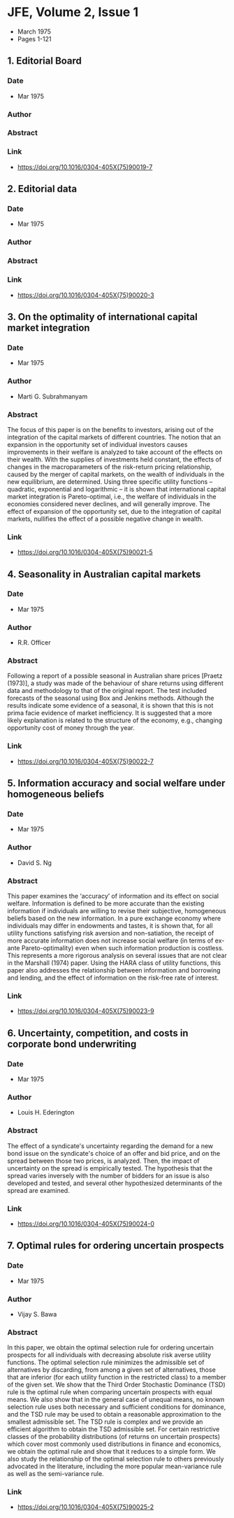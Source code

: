 # JFE, Volume 2, Issue 1
- March 1975
- Pages 1-121

## 1. Editorial Board
### Date
- Mar 1975
### Author
### Abstract

### Link
- https://doi.org/10.1016/0304-405X(75)90019-7

## 2. Editorial data
### Date
- Mar 1975
### Author
### Abstract

### Link
- https://doi.org/10.1016/0304-405X(75)90020-3

## 3. On the optimality of international capital market integration
### Date
- Mar 1975
### Author
- Marti G. Subrahmanyam
### Abstract
The focus of this paper is on the benefits to investors, arising out of the integration of the capital markets of different countries. The notion that an expansion in the opportunity set of individual investors causes improvements in their welfare is analyzed to take account of the effects on their wealth. With the supplies of investments held constant, the effects of changes in the macroparameters of the risk-return pricing relationship, caused by the merger of capital markets, on the wealth of individuals in the new equilibrium, are determined. Using three specific utility functions – quadratic, exponential and logarithmic – it is shown that international capital market integration is Pareto-optimal, i.e., the welfare of individuals in the economies considered never declines, and will generally improve. The effect of expansion of the opportunity set, due to the integration of capital markets, nullifies the effect of a possible negative change in wealth.
### Link
- https://doi.org/10.1016/0304-405X(75)90021-5

## 4. Seasonality in Australian capital markets
### Date
- Mar 1975
### Author
- R.R. Officer
### Abstract
Following a report of a possible seasonal in Australian share prices [Praetz (1973)], a study was made of the behaviour of share returns using different data and methodology to that of the original report. The test included forecasts of the seasonal using Box and Jenkins methods. Although the results indicate some evidence of a seasonal, it is shown that this is not prima facie evidence of market inefficiency. It is suggested that a more likely explanation is related to the structure of the economy, e.g., changing opportunity cost of money through the year.
### Link
- https://doi.org/10.1016/0304-405X(75)90022-7

## 5. Information accuracy and social welfare under homogeneous beliefs
### Date
- Mar 1975
### Author
- David S. Ng
### Abstract
This paper examines the ‘accuracy’ of information and its effect on social welfare. Information is defined to be more accurate than the existing information if individuals are willing to revise their subjective, homogeneous beliefs based on the new information. In a pure exchange economy where individuals may differ in endowments and tastes, it is shown that, for all utility functions satisfying risk aversion and non-satiation, the receipt of more accurate information does not increase social welfare (in terms of ex-ante Pareto-optimality) even when such information production is costless. This represents a more rigorous analysis on several issues that are not clear in the Marshall (1974) paper. Using the HARA class of utility functions, this paper also addresses the relationship between information and borrowing and lending, and the effect of information on the risk-free rate of interest.
### Link
- https://doi.org/10.1016/0304-405X(75)90023-9

## 6. Uncertainty, competition, and costs in corporate bond underwriting
### Date
- Mar 1975
### Author
- Louis H. Ederington
### Abstract
The effect of a syndicate's uncertainty regarding the demand for a new bond issue on the syndicate's choice of an offer and bid price, and on the spread between those two prices, is analyzed. Then, the impact of uncertainty on the spread is empirically tested. The hypothesis that the spread varies inversely with the number of bidders for an issue is also developed and tested, and several other hypothesized determinants of the spread are examined.
### Link
- https://doi.org/10.1016/0304-405X(75)90024-0

## 7. Optimal rules for ordering uncertain prospects
### Date
- Mar 1975
### Author
- Vijay S. Bawa
### Abstract
In this paper, we obtain the optimal selection rule for ordering uncertain prospects for all individuals with decreasing absolute risk averse utility functions. The optimal selection rule minimizes the admissible set of alternatives by discarding, from among a given set of alternatives, those that are inferior (for each utility function in the restricted class) to a member of the given set. We show that the Third Order Stochastic Dominance (TSD) rule is the optimal rule when comparing uncertain prospects with equal means. We also show that in the general case of unequal means, no known selection rule uses both necessary and sufficient conditions for dominance, and the TSD rule may be used to obtain a reasonable approximation to the smallest admissible set. The TSD rule is complex and we provide an efficient algorithm to obtain the TSD admissible set. For certain restrictive classes of the probability distributions (of returns on uncertain prospects) which cover most commonly used distributions in finance and economics, we obtain the optimal rule and show that it reduces to a simple form. We also study the relationship of the optimal selection rule to others previously advocated in the literature, including the more popular mean-variance rule as well as the semi-variance rule.
### Link
- https://doi.org/10.1016/0304-405X(75)90025-2


